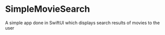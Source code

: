 # SimpleMovieSearch
A simple app done in SwiftUI which displays search results of movies to the user
